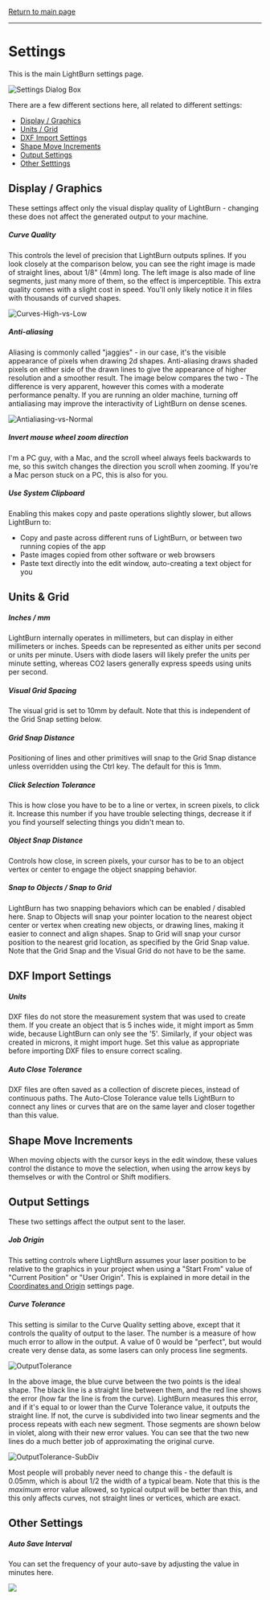 [Return to main page](README.md)

----
# Settings

This is the main LightBurn settings page.

![Settings Dialog Box](/img/Settings.png)



There are a few different sections here, all related to different settings:

- [Display / Graphics](#Display_Graphics)
- [Units / Grid](#Grid_Units)
- [DXF Import Settings](#DXF_Import_Settings)
- [Shape Move Increments](#Shape_Move_Increments)
- [Output Settings](#Output_Settings)
- [Other Setttings](#Other_Settings)

<a name="Display_Graphics"></a>

## Display / Graphics

These settings affect only the visual display quality of LightBurn - changing these does not affect the generated output to your machine.

##### Curve Quality

This controls the level of precision that LightBurn outputs splines. If you look closely at the comparison below, you can see the right image is made of straight lines, about 1/8" (4mm) long. The left image is also made of line segments, just many more of them, so the effect is imperceptible. This extra quality comes with a slight cost in speed. You'll only likely notice it in files with thousands of curved shapes.

![Curves-High-vs-Low](img/Curves-High-vs-Low.png)

##### Anti-aliasing

Aliasing is commonly called "jaggies" - in our case, it's the visible appearance of pixels when drawing 2d shapes. Anti-aliasing draws shaded pixels on either side of the drawn lines to give the appearance of higher resolution and a smoother result. The image below compares the two - The difference is very apparent, however this comes with a moderate performance penalty. If you are running an older machine, turning off antialiasing may improve the interactivity of LightBurn on dense scenes.

![Antialiasing-vs-Normal](/img/Antialiasing-vs-Normal.png)

##### Invert mouse wheel zoom direction

I'm a PC guy, with a Mac, and the scroll wheel always feels backwards to me, so this switch changes the direction you scroll when zooming. If you're a Mac person stuck on a PC, this is also for you.

##### Use System Clipboard

Enabling this makes copy and paste operations slightly slower, but allows LightBurn to:

- Copy and paste across different runs of LightBurn, or between two running copies of the app
- Paste images copied from other software or web browsers
- Paste text directly into the edit window, auto-creating a text object for you

<a name="Grid_Units"></a>

## Units & Grid

##### Inches / mm

LightBurn internally operates in millimeters, but can display in either millimeters or inches. Speeds can be represented as either units per second or units per minute. Users with diode lasers will likely prefer the units per minute setting, whereas CO2 lasers generally express speeds using units per second.

##### Visual Grid Spacing

The visual grid is set to 10mm by default. Note that this is independent of the Grid Snap setting below.

##### Grid Snap Distance

Positioning of lines and other primitives will snap to the Grid Snap distance unless overridden using the Ctrl key. The default for this is 1mm.

##### Click Selection Tolerance

This is how close you have to be to a line or vertex, in screen pixels, to click it.  Increase this number if you have trouble selecting things, decrease it if you find yourself selecting things you didn't mean to.

##### Object Snap Distance

Controls how close, in screen pixels, your cursor has to be to an object vertex or center to engage the object snapping behavior.

##### Snap to Objects / Snap to Grid

LightBurn has two snapping behaviors which can be enabled / disabled here. Snap to Objects will snap your pointer location to the nearest object center or vertex when creating new objects, or drawing lines, making it easier to connect and align shapes.  Snap to Grid will snap your cursor position to the nearest grid location, as specified by the Grid Snap value.  Note that the Grid Snap and the Visual Grid do not have to be the same.

##### <a name="DXF_Import_Settings"></a>

## DXF Import Settings

##### Units

DXF files do not store the measurement system that was used to create them. If you create an object that is 5 inches wide, it might import as 5mm wide, because LightBurn can only see the '5'. Similarly, if your object was created in microns, it might import huge. Set this value as appropriate before importing DXF files to ensure correct scaling.

##### Auto Close Tolerance

DXF files are often saved as a collection of discrete pieces, instead of continuous paths. The Auto-Close Tolerance value tells LightBurn to connect any lines or curves that are on the same layer and closer together than this value.

<a name="Shape_Move_Increments"></a>

## Shape Move Increments

When moving objects with the cursor keys in the edit window, these values control the distance to move the selection, when using the arrow keys by themselves or with the Control or Shift modifiers.

<a name="Output_Settings"></a>

## Output Settings

These two settings affect the output sent to the laser.

##### Job Origin

This setting controls where LightBurn assumes your laser position to be relative to the graphics in your project when using a "Start From" value of "Current Position" or "User Origin".  This is explained in more detail in the [Coordinates and Origin](CoordinatesOrigin.md) settings page.

##### Curve Tolerance

This setting is similar to the Curve Quality setting above, except that it controls the quality of output to the laser. The number is a measure of how much error to allow in the output.  A value of 0 would be "perfect", but would create very dense data, as some lasers can only process line segments.

![OutputTolerance](./img/OutputTolerance.png)

In the above image, the blue curve between the two points is the ideal shape. The black line is a straight line between them, and the red line shows the error (how far the line is from the curve). LightBurn measures this error, and if it's equal to or lower than the Curve Tolerance value, it outputs the straight line. If not, the curve is subdivided into two linear segments and the process repeats with each new segment. Those segments are shown below in violet, along with their new error values.  You can see that the two new lines do a much better job of approximating the original curve.

![OutputTolerance-SubDiv](./img/OutputTolerance-SubDiv.png)

Most people will probably never need to change this - the default is 0.05mm, which is about 1/2 the width of a typical beam.  Note that this is the *maximum* error value allowed, so typical output will be better than this, and this only affects curves, not straight lines or vertices, which are exact.


<a name="Other_Settings"></a>

## Other Settings

##### Auto Save Interval

You can set the frequency of your auto-save by adjusting the value in minutes here.

![](C:\Users\Owner\Documents\Projects\LB-Documentation\img\auto-save-interval.png)